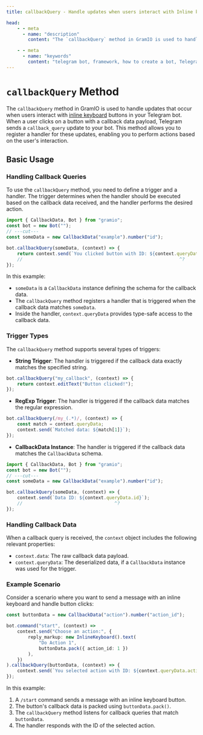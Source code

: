 ```yaml
---
title: callbackQuery - Handle updates when users interact with Inline keyboard

head:
    - - meta
      - name: "description"
        content: "The `callbackQuery` method in GramIO is used to handle updates that occur when users interact with inline keyboard buttons in your Telegram bot. When a user clicks on a button with a callback data payload, Telegram sends a `callback_query` update to your bot. This method allows you to register a handler for these updates, enabling you to perform actions based on the user's interaction."

    - - meta
      - name: "keywords"
        content: "telegram bot, framework, how to create a bot, Telegram, Telegram Bot API, GramIO, TypeScript, JavaScript, Node.JS, Nodejs, Deno, Bun, callback query, button clicks, inline keyboard, callback data, button click response, answerCallbackQuery, regex callback, json callback, parse callback, callback validation, callback queries, callback handler, button interaction, user action handling"
---
```


# `callbackQuery` Method

The `callbackQuery` method in GramIO is used to handle updates that occur when users interact with [inline keyboard](/keyboards/inline-keyboard) buttons in your Telegram bot. When a user clicks on a button with a callback data payload, Telegram sends a `callback_query` update to your bot. This method allows you to register a handler for these updates, enabling you to perform actions based on the user's interaction.

## Basic Usage

### Handling Callback Queries

To use the `callbackQuery` method, you need to define a trigger and a handler. The trigger determines when the handler should be executed based on the callback data received, and the handler performs the desired action.

```ts twoslash
import { CallbackData, Bot } from "gramio";
const bot = new Bot("");
// ---cut---
const someData = new CallbackData("example").number("id");

bot.callbackQuery(someData, (context) => {
    return context.send(`You clicked button with ID: ${context.queryData.id}`);
    //                                                          ^?
});
```

In this example:

- `someData` is a `CallbackData` instance defining the schema for the callback data.
- The `callbackQuery` method registers a handler that is triggered when the callback data matches `someData`.
- Inside the handler, `context.queryData` provides type-safe access to the callback data.

### Trigger Types

The `callbackQuery` method supports several types of triggers:

- **String Trigger**: The handler is triggered if the callback data exactly matches the specified string.

```ts
bot.callbackQuery("my_callback", (context) => {
    return context.editText("Button clicked!");
});
```

- **RegExp Trigger**: The handler is triggered if the callback data matches the regular expression.

```ts
bot.callbackQuery(/my_(.*)/, (context) => {
    const match = context.queryData;
    context.send(`Matched data: ${match[1]}`);
});
```

- **CallbackData Instance**: The handler is triggered if the callback data matches the `CallbackData` schema.

```ts twoslash
import { CallbackData, Bot } from "gramio";
const bot = new Bot("");
// ---cut---
const someData = new CallbackData("example").number("id");

bot.callbackQuery(someData, (context) => {
    context.send(`Data ID: ${context.queryData.id}`);
    //                                  ^?
});
```

### Handling Callback Data

When a callback query is received, the `context` object includes the following relevant properties:

- `context.data`: The raw callback data payload.
- `context.queryData`: The deserialized data, if a `CallbackData` instance was used for the trigger.

### Example Scenario

Consider a scenario where you want to send a message with an inline keyboard and handle button clicks:

```ts
const buttonData = new CallbackData("action").number("action_id");

bot.command("start", (context) =>
    context.send("Choose an action:", {
        reply_markup: new InlineKeyboard().text(
            "Do Action 1",
            buttonData.pack({ action_id: 1 })
        ),
    })
).callbackQuery(buttonData, (context) => {
    context.send(`You selected action with ID: ${context.queryData.action_id}`);
});
```

In this example:

1. A `/start` command sends a message with an inline keyboard button.
2. The button's callback data is packed using `buttonData.pack()`.
3. The `callbackQuery` method listens for callback queries that match `buttonData`.
4. The handler responds with the ID of the selected action.
